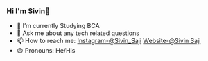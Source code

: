 ### Hi I'm Sivin👋

- 🔭 I’m currently Studying BCA
- 💬 Ask me about any tech related questions
- 📫 How to reach me: [Instagram-@Sivin_Saji](https://www.instagram.com/sivin_saji/)       [Website-@Sivin Saji](https://sivinsaji.ml/)    
- 😄 Pronouns: He/His

